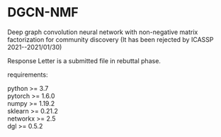 # DGCN-NMF

Deep graph convolution neural network with non-negative matrix factorization for community discovery   (It has been rejected by ICASSP 2021--2021/01/30) 

Response Letter is a submitted file in rebuttal phase.
    

requirements:

python >= 3.7   
pytorch >= 1.6.0    
numpy >= 1.19.2   
sklearn >= 0.21.2   
networkx >= 2.5   
dgl >= 0.5.2    
